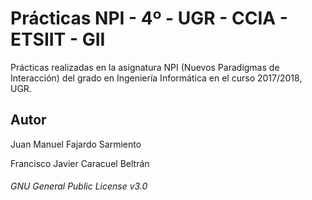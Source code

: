 # Prácticas NPI - 4º - UGR - CCIA - ETSIIT - GII

Prácticas realizadas en la asignatura NPI (Nuevos Paradigmas de Interacción) del grado en Ingeniería Informática en el curso 2017/2018, UGR.

## Autor

Juan Manuel Fajardo Sarmiento

Francisco Javier Caracuel Beltrán

###### GNU General Public License v3.0
